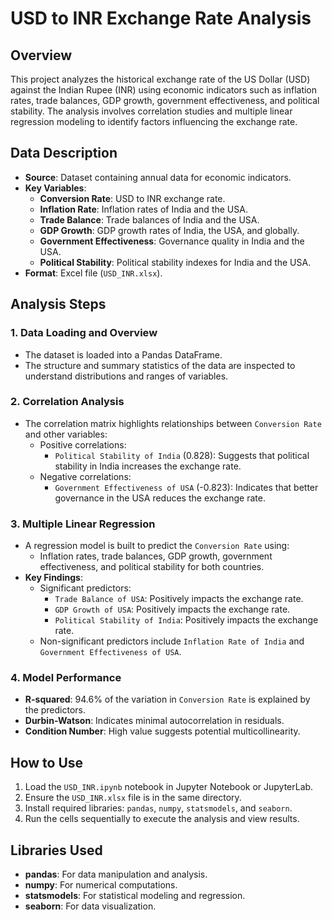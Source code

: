 # USD to INR Exchange Rate Analysis

## Overview

This project analyzes the historical exchange rate of the US Dollar (USD) against the Indian Rupee (INR) using economic indicators such as inflation rates, trade balances, GDP growth, government effectiveness, and political stability. The analysis involves correlation studies and multiple linear regression modeling to identify factors influencing the exchange rate.

## Data Description

- **Source**: Dataset containing annual data for economic indicators.
- **Key Variables**:
  - **Conversion Rate**: USD to INR exchange rate.
  - **Inflation Rate**: Inflation rates of India and the USA.
  - **Trade Balance**: Trade balances of India and the USA.
  - **GDP Growth**: GDP growth rates of India, the USA, and globally.
  - **Government Effectiveness**: Governance quality in India and the USA.
  - **Political Stability**: Political stability indexes for India and the USA.
- **Format**: Excel file (`USD_INR.xlsx`).

## Analysis Steps

### 1. Data Loading and Overview
- The dataset is loaded into a Pandas DataFrame.
- The structure and summary statistics of the data are inspected to understand distributions and ranges of variables.

### 2. Correlation Analysis
- The correlation matrix highlights relationships between `Conversion Rate` and other variables:
  - Positive correlations:
    - `Political Stability of India` (0.828): Suggests that political stability in India increases the exchange rate.
  - Negative correlations:
    - `Government Effectiveness of USA` (-0.823): Indicates that better governance in the USA reduces the exchange rate.

### 3. Multiple Linear Regression
- A regression model is built to predict the `Conversion Rate` using:
  - Inflation rates, trade balances, GDP growth, government effectiveness, and political stability for both countries.
- **Key Findings**:
  - Significant predictors:
    - `Trade Balance of USA`: Positively impacts the exchange rate.
    - `GDP Growth of USA`: Positively impacts the exchange rate.
    - `Political Stability of India`: Positively impacts the exchange rate.
  - Non-significant predictors include `Inflation Rate of India` and `Government Effectiveness of USA`.

### 4. Model Performance
- **R-squared**: 94.6% of the variation in `Conversion Rate` is explained by the predictors.
- **Durbin-Watson**: Indicates minimal autocorrelation in residuals.
- **Condition Number**: High value suggests potential multicollinearity.

## How to Use
1. Load the `USD_INR.ipynb` notebook in Jupyter Notebook or JupyterLab.
2. Ensure the `USD_INR.xlsx` file is in the same directory.
3. Install required libraries: `pandas`, `numpy`, `statsmodels`, and `seaborn`.
4. Run the cells sequentially to execute the analysis and view results.

## Libraries Used
- **pandas**: For data manipulation and analysis.
- **numpy**: For numerical computations.
- **statsmodels**: For statistical modeling and regression.
- **seaborn**: For data visualization.
